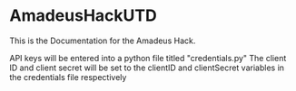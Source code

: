 # AmadeusHackUTD

This is the Documentation for the Amadeus Hack.

API keys will be entered into a python file titled "credentials.py"
The client ID and client secret will be set to the clientID and clientSecret variables in the credentials file respectively